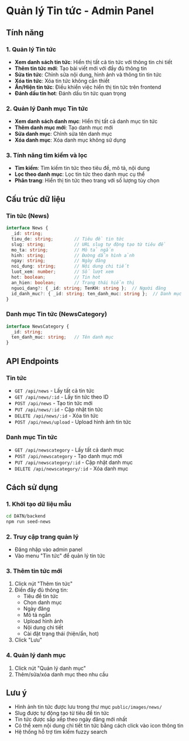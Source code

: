 # Quản lý Tin tức - Admin Panel

## Tính năng

### 1. Quản lý Tin tức
- **Xem danh sách tin tức**: Hiển thị tất cả tin tức với thông tin chi tiết
- **Thêm tin tức mới**: Tạo bài viết mới với đầy đủ thông tin
- **Sửa tin tức**: Chỉnh sửa nội dung, hình ảnh và thông tin tin tức
- **Xóa tin tức**: Xóa tin tức không cần thiết
- **Ẩn/Hiện tin tức**: Điều khiển việc hiển thị tin tức trên frontend
- **Đánh dấu tin hot**: Đánh dấu tin tức quan trọng

### 2. Quản lý Danh mục Tin tức
- **Xem danh sách danh mục**: Hiển thị tất cả danh mục tin tức
- **Thêm danh mục mới**: Tạo danh mục mới
- **Sửa danh mục**: Chỉnh sửa tên danh mục
- **Xóa danh mục**: Xóa danh mục không sử dụng

### 3. Tính năng tìm kiếm và lọc
- **Tìm kiếm**: Tìm kiếm tin tức theo tiêu đề, mô tả, nội dung
- **Lọc theo danh mục**: Lọc tin tức theo danh mục cụ thể
- **Phân trang**: Hiển thị tin tức theo trang với số lượng tùy chọn

## Cấu trúc dữ liệu

### Tin tức (News)
```typescript
interface News {
  _id: string;
  tieu_de: string;        // Tiêu đề tin tức
  slug: string;           // URL slug tự động tạo từ tiêu đề
  mo_ta: string;          // Mô tả ngắn
  hinh: string;           // Đường dẫn hình ảnh
  ngay: string;           // Ngày đăng
  noi_dung: string;       // Nội dung chi tiết
  luot_xem: number;       // Số lượt xem
  hot: boolean;           // Tin hot
  an_hien: boolean;       // Trạng thái hiển thị
  nguoi_dang?: { _id: string; TenKH: string };  // Người đăng
  id_danh_muc?: { _id: string; ten_danh_muc: string };  // Danh mục
}
```

### Danh mục Tin tức (NewsCategory)
```typescript
interface NewsCategory {
  _id: string;
  ten_danh_muc: string;   // Tên danh mục
}
```

## API Endpoints

### Tin tức
- `GET /api/news` - Lấy tất cả tin tức
- `GET /api/news/:id` - Lấy tin tức theo ID
- `POST /api/news` - Tạo tin tức mới
- `PUT /api/news/:id` - Cập nhật tin tức
- `DELETE /api/news/:id` - Xóa tin tức
- `POST /api/news/upload` - Upload hình ảnh tin tức

### Danh mục Tin tức
- `GET /api/newscategory` - Lấy tất cả danh mục
- `POST /api/newscategory` - Tạo danh mục mới
- `PUT /api/newscategory/:id` - Cập nhật danh mục
- `DELETE /api/newscategory/:id` - Xóa danh mục

## Cách sử dụng

### 1. Khởi tạo dữ liệu mẫu
```bash
cd DATN/backend
npm run seed-news
```

### 2. Truy cập trang quản lý
- Đăng nhập vào admin panel
- Vào menu "Tin tức" để quản lý tin tức

### 3. Thêm tin tức mới
1. Click nút "Thêm tin tức"
2. Điền đầy đủ thông tin:
   - Tiêu đề tin tức
   - Chọn danh mục
   - Ngày đăng
   - Mô tả ngắn
   - Upload hình ảnh
   - Nội dung chi tiết
   - Cài đặt trạng thái (hiện/ẩn, hot)
3. Click "Lưu"

### 4. Quản lý danh mục
1. Click nút "Quản lý danh mục"
2. Thêm/sửa/xóa danh mục theo nhu cầu

## Lưu ý

- Hình ảnh tin tức được lưu trong thư mục `public/images/news/`
- Slug được tự động tạo từ tiêu đề tin tức
- Tin tức được sắp xếp theo ngày đăng mới nhất
- Có thể xem nội dung chi tiết tin tức bằng cách click vào icon thông tin
- Hệ thống hỗ trợ tìm kiếm fuzzy search 